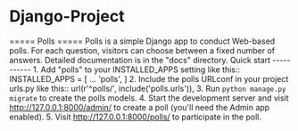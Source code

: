 # Django-Project
===== Polls =====  Polls is a simple Django app to conduct Web-based polls. For each question, visitors can choose between a fixed number of answers.  Detailed documentation is in the "docs" directory.  Quick start -----------  1. Add "polls" to your INSTALLED_APPS setting like this::      INSTALLED_APPS = [         ...         'polls',     ]  2. Include the polls URLconf in your project urls.py like this::      url(r'^polls/', include('polls.urls')),  3. Run `python manage.py migrate` to create the polls models.  4. Start the development server and visit http://127.0.0.1:8000/admin/    to create a poll (you'll need the Admin app enabled).  5. Visit http://127.0.0.1:8000/polls/ to participate in the poll.

